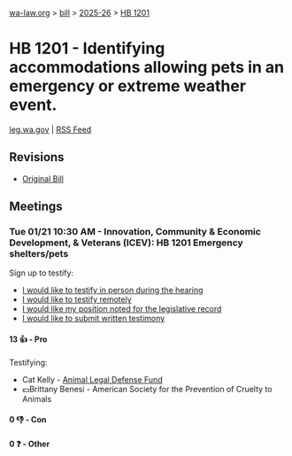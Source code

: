 [wa-law.org](/) > [bill](/bill/) > [2025-26](/bill/2025-26/) > [HB 1201](/bill/2025-26/hb/1201/)

# HB 1201 - Identifying accommodations allowing pets in an emergency or extreme weather event.
[leg.wa.gov](https://app.leg.wa.gov/billsummary?BillNumber=1201&Year=2025&Initiative=false) | [RSS Feed](./rss.xml)

## Revisions
* [Original Bill](1/)

## Meetings
### Tue 01/21 10:30 AM - Innovation, Community & Economic Development, & Veterans (ICEV): HB 1201 Emergency shelters/pets
Sign up to testify:
* [I would like to testify in person during the hearing](https://app.leg.wa.gov/csi/Testifier/Add?chamber=House&mId=32493&aId=161603&caId=24904&tId=1)
* [I would like to testify remotely](https://app.leg.wa.gov/csi/Testifier/Add?chamber=House&mId=32493&aId=161603&caId=24904&tId=2)
* [I would like my position noted for the legislative record](https://app.leg.wa.gov/csi/Testifier/Add?chamber=House&mId=32493&aId=161603&caId=24904&tId=3)
* [I would like to submit written testimony](https://app.leg.wa.gov/csi/Testifier/Add?chamber=House&mId=32493&aId=161603&caId=24904&tId=4)

#### 13 👍 - Pro
Testifying:
* Cat Kelly - [Animal Legal Defense Fund](/org/animal_legal_defense_fund/)
* 💵Brittany Benesi - American Society for the Prevention of Cruelty to Animals

#### 0 👎 - Con

#### 0 ❓ - Other
